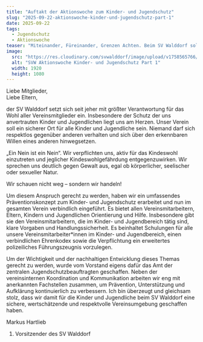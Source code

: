 ```yaml
---
title: "Auftakt der Aktionswoche zum Kinder- und Jugendschutz"
slug: "2025-09-22-aktionswoche-kinder-und-jugendschutz-part-1"
date: 2025-09-22
tags:
  - Jugendschutz
  - Aktionswoche
teaser: "Miteinander, Füreinander, Grenzen Achten. Beim SV Walddorf sollen sich alle Kinder sicher und respektiert fühlen. Mit unserem neuen Schutzkonzept setzen wir ein klares Zeichen: Gewalt hat keinen Platz – wir schauen nicht weg, wir handeln! Ein Statement vom 1. Vorsitzenden Markus Hartlieb."
image:
  src: "https://res.cloudinary.com/svwalddorf/image/upload/v1758565766/Header_1_aqsk5x.jpg"
  alt: "SVW Aktionswoche Kinder- und Jugendschutz Part 1"
  width: 1920
  height: 1080
---
```

Liebe Mitglieder,<br />
Liebe Eltern,

der SV Walddorf setzt sich seit jeher mit größter Verantwortung für das Wohl aller Vereinsmitglieder ein. Insbesondere der Schutz der uns anvertrauten Kinder und Jugendlichen liegt uns am Herzen. Unser Verein soll ein sicherer Ort für alle Kinder und Jugendliche sein. Niemand darf sich respektlos gegenüber anderen verhalten und sich über den erkennbaren Willen eines anderen hinwegsetzen.

„Ein Nein ist ein Nein“. Wir verpflichten uns, aktiv für das Kindeswohl einzutreten und jeglicher Kindeswohlgefährdung entgegenzuwirken. Wir sprechen uns deutlich gegen Gewalt aus, egal ob körperlicher, seelischer oder sexueller Natur.

Wir schauen nicht weg – sondern wir handeln!

Um diesem Anspruch gerecht zu werden, haben wir ein umfassendes Präventionskonzept zum Kinder- und Jugendschutz erarbeitet und nun im gesamten Verein verbindlich eingeführt. Es bietet allen Vereinsmitarbeitern, Eltern, Kindern und Jugendlichen Orientierung und Hilfe. Insbesondere gibt sie den Vereinsmitarbeitern, die im Kinder- und Jugendbereich tätig sind, klare Vorgaben und Handlungssicherheit. Es beinhaltet Schulungen für alle unsere Vereinsmitarbeiter*innen im Kinder- und Jugendbereich, einen verbindlichen Ehrenkodex sowie die Verpflichtung ein erweitertes
polizeiliches Führungszeugnis vorzulegen.

Um der Wichtigkeit und der nachhaltigen Entwicklung dieses Themas gerecht zu werden, wurde vom Vorstand eigens dafür das Amt der zentralen Jugendschutzbeauftragten geschaffen. Neben der vereinsinternen Koordination und Kommunikation arbeiten wir eng mit anerkannten Fachstellen zusammen, um Prävention, Unterstützung und Aufklärung kontinuierlich zu verbessern. Ich bin überzeugt und gleichsam stolz, dass wir damit für die Kinder und Jugendliche beim SV Walddorf eine sichere, wertschätzende und respektvolle Vereinsumgebung geschaffen haben.

Markus Hartlieb<br />
1. Vorsitzender des SV Walddorf
